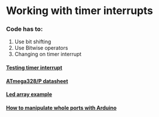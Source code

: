 # Working with timer interrupts
### Code has to:
1. Use bit shifting
1. Use Bitwise operators 
1. Changing on timer interrupt
#### [Testing timer interrupt](https://www.teachmemicro.com/arduino-timer-interrupt-tutorial/)
#### [ATmega328/P datasheet](https://www.rlocman.ru/i/File/2017/09/29/ATmega328.pdf)
#### [Led array example](https://www.youtube.com/watch?v=zcUj1Xqemlw)
#### [How to manipulate whole ports with Arduino](https://idyl.io/arduino/how-to/manipulate-arduino-ports/)
